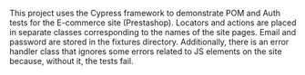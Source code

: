 This project uses the Cypress framework to demonstrate POM and Auth tests for the E-commerce site (Prestashop). 
Locators and actions are placed in separate classes corresponding to the names of the site pages. 
Email and password are stored in the fixtures directory. 
Additionally, there is an error handler class that ignores some errors related to JS elements on the site because, without it, the tests fail.
